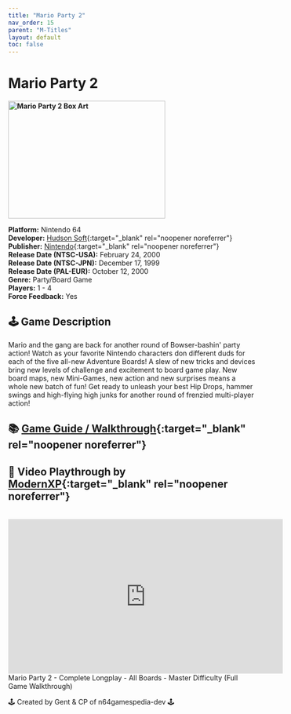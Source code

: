```yaml
---
title: "Mario Party 2"
nav_order: 15
parent: "M-Titles"
layout: default
toc: false
---
```


# Mario Party 2

<b>
<img src="https://images.launchbox-app.com//f22758c0-069d-4bf3-8724-bd18ef6691bb.jpg" alt="Mario Party 2 Box Art" width="320" height="240" />
</b>

**Platform:** Nintendo 64  
**Developer:** [Hudson Soft](https://en.wikipedia.org/wiki/Hudson_Soft){:target="_blank" rel="noopener noreferrer"}  
**Publisher:** [Nintendo](https://en.wikipedia.org/wiki/Nintendo){:target="_blank" rel="noopener noreferrer"}  
**Release Date (NTSC-USA):** February 24, 2000  
**Release Date (NTSC-JPN):** December 17, 1999  
**Release Date (PAL-EUR):** October 12, 2000  
**Genre:** Party/Board Game  
**Players:** 1 - 4  
**Force Feedback:** Yes  

## 🕹️ Game Description
Mario and the gang are back for another round of Bowser-bashin' party action! Watch as your favorite Nintendo characters don different duds for each of the five all-new Adventure Boards! A slew of new tricks and devices bring new levels of challenge and excitement to board game play. New board maps, new Mini-Games, new action and new surprises means a whole new batch of fun! Get ready to unleash your best Hip Drops, hammer swings and high-flying high junks for another round of frenzied multi-player action!

## 📚 [Game Guide / Walkthrough](https://gamefaqs.gamespot.com/n64/197862-mario-party-2/faqs/34785){:target="_blank" rel="noopener noreferrer"}

## 🎥 Video Playthrough by [ModernXP](https://www.youtube.com/channel/UCmf87a-abupkfS85ra19Hlw){:target="_blank" rel="noopener noreferrer"}
<br />  
<iframe width="560" height="315" src="https://www.youtube.com/embed/7G-uJAmqzRA" title="Mario Party 2 Gameplay" frameborder="0" allowfullscreen></iframe>  
Mario Party 2 - Complete Longplay - All Boards - Master Difficulty (Full Game Walkthrough)

🕹️ Created by Gent & CP of n64gamespedia-dev 🕹️  
<!-- Vault Format: n64gamespedia-dev -->  
<!-- Protocol Source: _vault-specs/format-protocol.md -->
